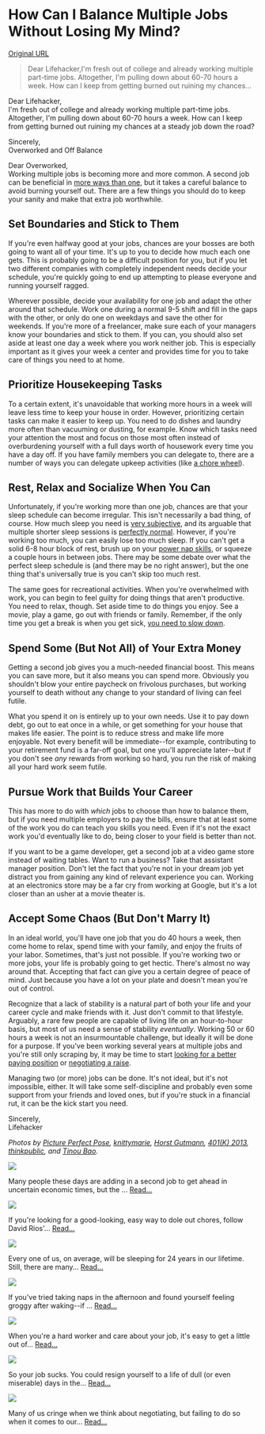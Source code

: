 # How Can I Balance Multiple Jobs Without Losing My Mind?

[Original URL](http://lifehacker.com/how-can-i-balance-multiple-jobs-without-losing-my-mind-506383398)

> Dear Lifehacker,I'm fresh out of college and already working multiple part-time jobs. Altogether, I'm pulling down about 60-70 hours a week. How can I keep from getting burned out ruining my chances...

Dear Lifehacker,<br>
I'm fresh out of college and already working multiple part-time jobs. Altogether, I'm pulling down about 60-70 hours a week. How can I keep from getting burned out ruining my chances at a steady job down the road?

Sincerely,<br>
Overworked and Off Balance

Dear Overworked,<br>
Working multiple jobs is becoming more and more common. A second job can be beneficial in [more ways than one](http://lifehacker.com/5841406/adding-a-second-job-increases-your-financial-health-in-multiple-ways), but it takes a careful balance to avoid burning yourself out. There are a few things you should do to keep your sanity and make that extra job worthwhile.

## Set Boundaries and Stick to Them

If you're even halfway good at your jobs, chances are your bosses are both going to want all of your time. It's up to you to decide how much each one gets. This is probably going to be a difficult position for you, but if you let two different companies with completely independent needs decide your schedule, you're quickly going to end up attempting to please everyone and running yourself ragged.

Wherever possible, decide your availability for one job and adapt the other around that schedule. Work one during a normal 9-5 shift and fill in the gaps with the other, or only do one on weekdays and save the other for weekends. If you're more of a freelancer, make sure each of your managers know your boundaries and stick to them. If you can, you should also set aside at least one day a week where you work neither job. This is especially important as it gives your week a center and provides time for you to take care of things you need to at home.

## Prioritize Housekeeping Tasks

To a certain extent, it's unavoidable that working more hours in a week will leave less time to keep your house in order. However, prioritizing certain tasks can make it easier to keep up. You need to do dishes and laundry more often than vacuuming or dusting, for example. Know which tasks need your attention the most and focus on those most often instead of overburdening yourself with a full days worth of housework every time you have a day off. If you have family members you can delegate to, there are a number of ways you can delegate upkeep activities (like [a chore wheel](http://lifehacker.com/use-a-chore-wheel-to-divvy-up-household-tasks-484384268)).

## Rest, Relax and Socialize When You Can

Unfortunately, if you're working more than one job, chances are that your sleep schedule can become irregular. This isn't necessarily a bad thing, of course. How much sleep you need is [very subjective](http://lifehacker.com/5933568/how-much-sleep-do-you-really-need-to-work-productively), and its arguable that multiple shorter sleep sessions is [perfectly normal](http://en.wikipedia.org/wiki/Segmented_sleep). However, if you're working too much, you can easily lose too much sleep. If you can't get a solid 6-8 hour block of rest, brush up on your [power nap skills](http://lifehacker.com/5932754/the-science-behind-why-power-naps-help-you-stay-productive-and-creative), or squeeze a couple hours in between jobs. There may be some debate over what the perfect sleep schedule is (and there may be no right answer), but the one thing that's universally true is you can't skip too much rest.

The same goes for recreational activities. When you're overwhelmed with work, you can begin to feel guilty for doing things that aren't productive. You need to relax, though. Set aside time to do things you enjoy. See a movie, play a game, go out with friends or family. Remember, if the only time you get a break is when you get sick, [you need to slow down](http://lifehacker.com/5985176/if-a-sick-day-is-the-first-break-youve-had-in-a-few-months-you-need-to-slow-down).

## Spend Some (But Not All) of Your Extra Money

Getting a second job gives you a much-needed financial boost. This means you can save more, but it also means you can spend more. Obviously you shouldn't blow your entire paycheck on frivolous purchases, but working yourself to death without any change to your standard of living can feel futile.

What you spend it on is entirely up to your own needs. Use it to pay down debt, go out to eat once in a while, or get something for your house that makes life easier. The point is to reduce stress and make life more enjoyable. Not every benefit will be immediate--for example, contributing to your retirement fund is a far-off goal, but one you'll appreciate later--but if you don't see _any_ rewards from working so hard, you run the risk of making all your hard work seem futile.

## Pursue Work that Builds Your Career

This has more to do with _which_ jobs to choose than how to balance them, but if you need multiple employers to pay the bills, ensure that at least some of the work you do can teach you skills you need. Even if it's not the exact work you'd eventually like to do, being closer to your field is better than not.

If you want to be a game developer, get a second job at a video game store instead of waiting tables. Want to run a business? Take that assistant manager position. Don't let the fact that you're not in your dream job yet distract you from gaining any kind of relevant experience you can. Working at an electronics store may be a far cry from working at Google, but it's a lot closer than an usher at a movie theater is.

## Accept Some Chaos (But Don't Marry It)

In an ideal world, you'll have one job that you do 40 hours a week, then come home to relax, spend time with your family, and enjoy the fruits of your labor. Sometimes, that's just not possible. If you're working two or more jobs, your life is probably going to get hectic. There's almost no way around that. Accepting that fact can give you a certain degree of peace of mind. Just because you have a lot on your plate and doesn't mean you're out of control.

Recognize that a lack of stability is a natural part of both your life and your career cycle and make friends with it. Just don't commit to that lifestyle. Arguably, a rare few people are capable of living life on an hour-to-hour basis, but most of us need a sense of stability _eventually_. Working 50 or 60 hours a week is not an insurmountable challenge, but ideally it will be done for a purpose. If you've been working several years at multiple jobs and you're still only scraping by, it may be time to start [looking for a better paying position](http://lifehacker.com/5894136/top-10-ways-to-get-a-better-job) or [negotiating a raise](http://lifehacker.com/5968375/not-negotiating-your-starting-salary-could-cost-you-500000).

Managing two (or more) jobs can be done. It's not ideal, but it's not impossible, either. It will take some self-discipline and probably even some support from your friends and loved ones, but if you're stuck in a financial rut, it can be the kick start you need.

Sincerely,<br>
Lifehacker

_Photos by [Picture Perfect Pose](http://www.flickr.com/photos/pictureperfectpose/76138988/), [knittymarie](http://www.flickr.com/photos/knittymarie/4538708373/), [Horst Gutmann](http://www.flickr.com/photos/zerok/5714882327/), [401(K) 2013](http://www.flickr.com/photos/68751915@N05/6355231757/), [thinkpublic](http://www.flickr.com/photos/thinkpublic/3083328292/), and [Tinou Bao](http://www.flickr.com/photos/tinou/334370728/)._

[<span class="img-border">
  <img src="http://img.gawkerassets.com/img/18654ncaf4gopjpg/k-small.jpg" class="marquee">
</span>](http://lifehacker.com/5841406/adding-a-second-job-increases-your-financial-health-in-multiple-ways)

Many people these days are adding in a second job to get ahead in uncertain economic times, but the ... [Read...](http://lifehacker.com/5841406/adding-a-second-job-increases-your-financial-health-in-multiple-ways)

[<span class="img-border">
  <img src="http://img.gawkerassets.com/img/18m4slk7hp4fqjpg/k-small.jpg" class="marquee">
</span>](http://lifehacker.com/use-a-chore-wheel-to-divvy-up-household-tasks-484384268)

If you're looking for a good-looking, easy way to dole out chores, follow David Rios'... [Read...](http://lifehacker.com/use-a-chore-wheel-to-divvy-up-household-tasks-484384268)

[<span class="img-border">
  <img src="http://img.gawkerassets.com/img/17vj74soyobv6jpg/k-small.jpg" class="marquee">
</span>](http://lifehacker.com/5933568/how-much-sleep-do-you-really-need-to-work-productively)

Every one of us, on average, will be sleeping for 24 years in our lifetime. Still, there are many... [Read...](http://lifehacker.com/5933568/how-much-sleep-do-you-really-need-to-work-productively)

[<span class="img-border">
  <img src="http://img.gawkerassets.com/img/17va6mybdntvcpng/k-small.png" class="marquee">
</span>](http://lifehacker.com/5932754/the-science-behind-why-power-naps-help-you-stay-productive-and-creative)

If you've tried taking naps in the afternoon and found yourself feeling groggy after waking--if ... [Read...](http://lifehacker.com/5932754/the-science-behind-why-power-naps-help-you-stay-productive-and-creative)

[<span class="img-border">
  <img src="http://img.gawkerassets.com/img/18f3rz7uf08mljpg/k-small.jpg" class="marquee">
</span>](http://lifehacker.com/5985176/if-a-sick-day-is-the-first-break-youve-had-in-a-few-months-you-need-to-slow-down)

When you're a hard worker and care about your job, it's easy to get a little out of... [Read...](http://lifehacker.com/5985176/if-a-sick-day-is-the-first-break-youve-had-in-a-few-months-you-need-to-slow-down)

[<span class="img-border">
  <img src="http://img.gawkerassets.com/img/17gp4hc13o9wdjpg/k-small.jpg" class="marquee">
</span>](http://lifehacker.com/5894136/top-10-ways-to-get-a-better-job)

So your job sucks. You could resign yourself to a life of dull (or even miserable) days in the... [Read...](http://lifehacker.com/5894136/top-10-ways-to-get-a-better-job)

[<span class="img-border">
  <img src="http://img.gawkerassets.com/img/188afchj2n0rojpg/k-small.jpg" class="marquee">
</span>](http://lifehacker.com/5968375/not-negotiating-your-starting-salary-could-cost-you-500000)

Many of us cringe when we think about negotiating, but failing to do so when it comes to our... [Read...](http://lifehacker.com/5968375/not-negotiating-your-starting-salary-could-cost-you-500000)
